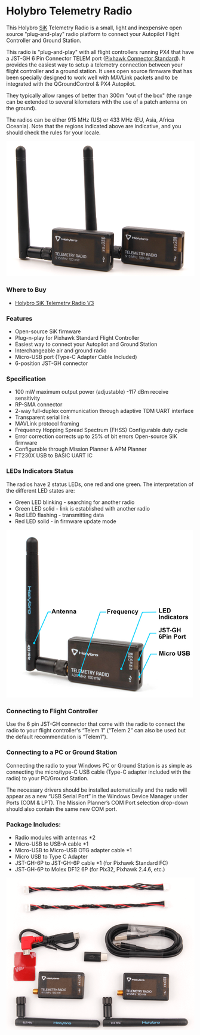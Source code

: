 # Holybro Telemetry Radio

This Holybro [SiK](../telemetry/sik_radio.md) Telemetry Radio is a small, light and inexpensive open source "plug-and-play" radio platform to connect your Autopilot Flight Controller and Ground Station.

This radio is "plug-and-play" with all flight controllers running PX4 that have a JST-GH 6 Pin Connector TELEM port ([Pixhawk Connector Standard](https://github.com/pixhawk/Pixhawk-Standards)). It provides the easiest way to setup a telemetry connection between your flight controller and a ground station. It uses open source firmware that has been specially designed to work well with MAVLink packets and to be integrated with the QGroundControl & PX4 Autopilot.

They typically allow ranges of better than 300m "out of the box" (the range can be extended to several kilometers with the use of a patch antenna on the ground).

The radios can be either 915 MHz (US) or 433 MHz (EU, Asia, Africa Oceania). Note that the regions indicated above are indicative, and you should check the rules for your locale.

<img src="../../assets/hardware/telemetry/holybro_sik_radio_v3.png" width="600px" title="Sik Telemetry Radio" />

### Where to Buy

* [Holybro SiK Telemetry Radio V3](https://holybro.com/collections/telemetry-radios/products/sik-telemetry-radio-v3)

### Features

* Open-source SiK firmware
* Plug-n-play for Pixhawk Standard Flight Controller
* Easiest way to connect your Autopilot and Ground Station
* Interchangeable air and ground radio
* Micro-USB port (Type-C Adapter Cable Included)
* 6-position JST-GH connector

### Specification

* 100 mW maximum output power (adjustable) -117 dBm receive sensitivity
* RP-SMA connector
* 2-way full-duplex communication through adaptive TDM UART interface
* Transparent serial link
* MAVLink protocol framing
* Frequency Hopping Spread Spectrum (FHSS) Configurable duty cycle
* Error correction corrects up to 25% of bit errors Open-source SIK firmware
* Configurable through Mission Planner & APM Planner
* FT230X USB to BASIC UART IC

### LEDs Indicators Status

The radios have 2 status LEDs, one red and one green. The interpretation of the different LED states are:

* Green LED blinking - searching for another radio
* Green LED solid - link is established with another radio
* Red LED flashing - transmitting data
* Red LED solid - in firmware update mode

<img src="../../assets/hardware/telemetry/holybro_sik_telemetry_label.jpg" width="500px" title="Pixhawk5x Upright Image" />

### Connecting to Flight Controller

Use the 6 pin JST-GH connector that come with the radio to connect the radio to your flight controller's  “Telem 1” (“Telem 2” can also be used but the default recommendation is “Telem1”).

### Connecting to a PC or Ground Station

Connecting the radio to your Windows PC or Ground Station is as simple as connecting the micro/type-C USB cable  (Type-C adapter included with the radio) to your PC/Ground Station.

The necessary drivers should be installed automatically and the radio will appear as a new “USB Serial Port” in the Windows Device Manager under Ports (COM & LPT). The Mission Planner’s COM Port selection drop-down should also contain the same new COM port.

### Package Includes:

* Radio modules with antennas *2
* Micro-USB to USB-A cable *1
* Micro-USB to Micro-USB OTG adapter cable *1
* Micro USB to Type C Adapter
* JST-GH-6P to JST-GH-6P cable *1 (for Pixhawk Standard FC)
* JST-GH-6P to Molex DF12 6P (for Pix32, Pixhawk 2.4.6, etc.)

<img src="../../assets/hardware/telemetry/holybro_sik_radio_v3_include.png" width="600px" title="Sik Telemetry Radio" />
